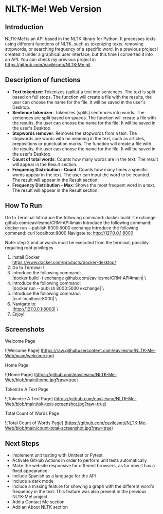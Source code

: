 # NLTK-Me! Web Version

## Introduction

NLTK-Me! is an API based in the NLTK library for Python. It processes texts using different functions of NLTK, such as tokenizing texts, removing stopwords, or searching frequency of a specific word. In a previous project I created it under a graphical user interface, but this time I converted it into an API. You can check my previous project in https://github.com/eavilesmo/NLTK-Me.git

## Description of functions

- **Text tokenizer**: Tokenizes (splits) a text into sentences. The text is split based on full stops. The function will create a file with the results, the user can choose the name for the file. It will be saved in the user's Desktop.
- **Sentence tokenizer**: Tokenizes (splits) sentences into words. The sentences are split based on spaces. The function will create a file with the results, the user can choose the name for the file. It will be saved in the user's Desktop.
- **Stopwords remover**: Removes the stopwords from a text. The stopwords are words with no meaning in the text, such as articles, prepositions or punctuation marks. The function will create a file with the results, the user can choose the name for the file. It will be saved in the user's Desktop.
- **Count of total words**: Counts how many words are in the text. The result will appear in the Result section.
- **Frequency Distribution - Count**: Counts how many times a specific words appear in the text. The user can input the word to be counted. The result will appear in the Result section.
- **Frequency Distribution - Max**: Shows the most frequent word in a text. The result will appear in the Result section.

## How To Run

Go to Terminal
Introduce the following command: docker build -t exchange github.com/eavilesmo/CRM-API#main
Introduce the following command: docker run --publish 8000:5000 exchange
Introduce the following command: curl localhost:8000
Navigate to: http://127.0.0.1:8000

Note: step 2 and onwards must be executed from the terminal, possibly requiring root privileges

1) Install Docker \
  https://www.docker.com/products/docker-desktop/
2) Go to Terminal \
3) Introduce the following command:  \
    |docker build -t exchange github.com/eavilesmo/CRM-API#main| \
4) Introduce the following command: \
    |docker run --publish 8000:5000 exchange| \
4) Introduce the following command: \
    |curl localhost:8000| \
5) Navigate to: \
    |http://127.0.0.1:8000| \
6) Enjoy!

## Screenshots

Welcome Page

![Welcome Page] (https://raw.githubusercontent.com/eavilesmo/NLTK-Me-Web/main/welcome.jpg)

Home Page

![Home Page] (https://github.com/eavilesmo/NLTK-Me-Web/blob/main/home.jpg?raw=true)

Tokenize A Text Page

![Tokenize A Text Page] (https://github.com/eavilesmo/NLTK-Me-Web/blob/main/tok-text-screenshot.jpg?raw=true)

Total Count of Words Page

![Total Count of Words Page] (https://github.com/eavilesmo/NLTK-Me-Web/blob/main/count-total-screenshot.jpg?raw=true)

## Next Steps
- Implement unit testing with Unittest or Pytest
- Activate GitHub Actions in order to perform unit tests automatically
- Make the website responsive for different browsers, as for now it has a fixed appearance.
- Include Spanish as a language for the API
- Include a dark mode
- Include a missing feature for showing a graph with the different word's frequency in the text. This feature was also present in the previous NLTK-Me! project.
- Add a Contact Me section
- Add an About NLTK section
